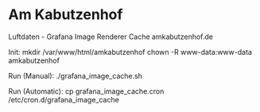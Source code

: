 # Am Kabutzenhof
Luftdaten - Grafana Image Renderer Cache amkabutzenhof.de

Init:
 mkdir /var/www/html/amkabutzenhof
 chown -R www-data:www-data amkabutzenhof
 
Run (Manual):
 ./grafana_image_cache.sh
 
Run (Automatic):
 cp grafana_image_cache.cron /etc/cron.d/grafana_image_cache
